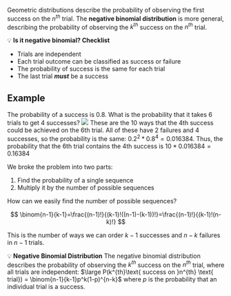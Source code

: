 Geometric distributions describe the probability of observing the first success on the $n^{th}$ trial. The **************************************************************negative binomial distribution************************************************************** is more general, describing the probability of observing the $k^{th}$ success on the $n^{th}$ trial.

💡 **Is it negative binomial? Checklist**  
- Trials are independent
-   Each trial outcome can be classified as success or failure
-   The probability of success is the same for each trial
-   The last trial _****must****_ be a success


## Example

The probability of a success is 0.8. What is the probability that it takes 6 trials to get 4 successes?
![](qgwzdbsb.bmp)
These are the 10 ways that the 4th success could be achieved on the 6th trial. All of these have 2 failures and 4 successes, so the probability is the same: $0.2^2*0.8^4=0.016384$. Thus, the probability that the 6th trial contains the 4th success is $10 * 0.016384 = 0.16384$

We broke the problem into two parts:

1.  Find the probability of a single sequence
2.  Multiply it by the number of possible sequences

How can we easily find the number of possible sequences?

$$ \binom{n-1}{k-1}=\frac{(n-1)!}{(k-1)!((n-1)-(k-1))!}=\frac{(n-1)!}{(k-1)!(n-k)!} $$

This is the number of ways we can order $k - 1$ successes and $n - k$ failures in $n - 1$ trials.

💡 **Negative Binomial Distribution** 
The negative binomial distribution describes the probability of observing the $k^{th}$ success on the $n^{th}$ trial, where all trials are independent: $\large P(k^{th}\text{ success on }n^{th} \text{ trial}) = \binom{n-1}{k-1}p^k(1-p)^{n-k}$ where $p$ is the probability that an individual trial is a success.
